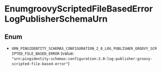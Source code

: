 

# EnumgroovyScriptedFileBasedErrorLogPublisherSchemaUrn

## Enum


* `URN_PINGIDENTITY_SCHEMAS_CONFIGURATION_2_0_LOG_PUBLISHER_GROOVY_SCRIPTED_FILE_BASED_ERROR` (value: `"urn:pingidentity:schemas:configuration:2.0:log-publisher:groovy-scripted-file-based-error"`)



